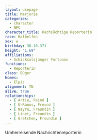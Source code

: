 ```yaml
---
layout: usepage
title: Marjorie
categories:
  - character
  - NPC
character_title: Rachsüchtige Reporterin
race: Halbelfen
sex: w
birthday: 30.10.371
height: "1,69"
affiliations:
  - Schicksalsjünger Fortunas
functions:
  - Reporterin
class: Büger
homes:
  - Elpis
alignment: TN
alive: true
relationships:
  - [ Artie, Feind ]
  - [ U-Ranos, Freund ]
  - [ Nayru, Freundin ]
  - [ Linet, Freundin ]
  - [ Gretchen, Freundin ]
---
```


Umherreisende Nachrichtenreporterin